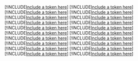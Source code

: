 [!INCLUDE[Include a token here](refs1522748446183/r1.md)]
[!INCLUDE[Include a token here](refs1522748446183/r2.md)]
[!INCLUDE[Include a token here](refs1522748446183/r3.md)]
[!INCLUDE[Include a token here](refs1522748446183/r4.md)]
[!INCLUDE[Include a token here](refs1522748446183/r5.md)]
[!INCLUDE[Include a token here](refs1522748446183/r6.md)]
[!INCLUDE[Include a token here](refs1522748446183/r7.md)]
[!INCLUDE[Include a token here](refs1522748446183/r8.md)]
[!INCLUDE[Include a token here](refs1522748446183/r9.md)]
[!INCLUDE[Include a token here](refs1522748446183/r10.md)]
[!INCLUDE[Include a token here](refs1522748446183/r11.md)]
[!INCLUDE[Include a token here](refs1522748446183/r12.md)]
[!INCLUDE[Include a token here](refs1522748446183/r13.md)]
[!INCLUDE[Include a token here](refs1522748446183/r14.md)]
[!INCLUDE[Include a token here](refs1522748446183/r15.md)]
[!INCLUDE[Include a token here](refs1522748446183/r16.md)]
[!INCLUDE[Include a token here](refs1522748446183/r17.md)]
[!INCLUDE[Include a token here](refs1522748446183/r18.md)]
[!INCLUDE[Include a token here](refs1522748446183/r19.md)]
[!INCLUDE[Include a token here](refs1522748446183/r20.md)]